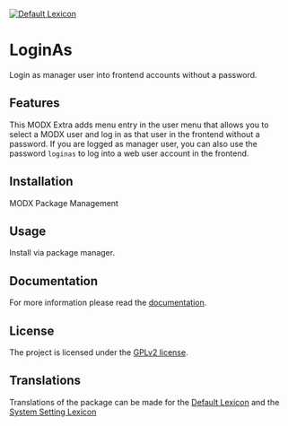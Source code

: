 [![Default Lexicon](https://hosted.weblate.org/widget/modx-extras/loginas/standard/svg-badge.svg)](https://hosted.weblate.org/projects/modx-extras/loginas/standard/)

# LoginAs

Login as manager user into frontend accounts without a password.

## Features

This MODX Extra adds menu entry in the user menu that allows you to select a
MODX user and log in as that user in the frontend without a password. If you are
logged as manager user, you can also use the password `loginas` to log into a
web user account in the frontend.

## Installation

MODX Package Management

## Usage

Install via package manager.

## Documentation

For more information please read the [documentation](https://jako.github.io/LoginAs/).

## License

The project is licensed under the [GPLv2 license](https://github.com/Jako/LoginAs/blob/master/core/components/loginas/docs/license.md).

## Translations

Translations of the package can be made for the [Default Lexicon](https://hosted.weblate.org/projects/modx-extras/loginas/standard/) and the [System Setting Lexicon](https://hosted.weblate.org/projects/modx-extras/loginas/system-settings/)
